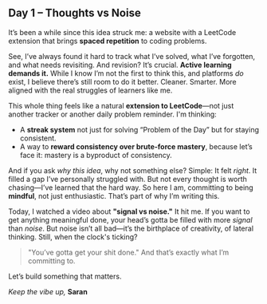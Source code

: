## Day 1 – Thoughts vs Noise

It’s been a while since this idea struck me: a website with a LeetCode extension that brings **spaced repetition** to coding problems.

See, I’ve always found it hard to track what I’ve solved, what I’ve forgotten, and what needs revisiting. And revision? It’s crucial. **Active learning demands it.** While I know I’m not the first to think this, and platforms *do* exist, I believe there’s still room to do it better. Cleaner. Smarter. More aligned with the real struggles of learners like me.

This whole thing feels like a natural **extension to LeetCode**—not just another tracker or another daily problem reminder. I'm thinking:

* A **streak system** not just for solving “Problem of the Day” but for staying consistent.
* A way to **reward consistency over brute-force mastery**, because let’s face it: mastery is a byproduct of consistency.

And if you ask *why this idea*, why not something else?
Simple: It felt *right*. It filled a gap I’ve personally struggled with.
But not every thought is worth chasing—I’ve learned that the hard way.
So here I am, committing to being **mindful**, not just enthusiastic. That’s part of why I’m writing this.

Today, I watched a video about **"signal vs noise."**
It hit me. If you want to get anything meaningful done, your head’s gotta be filled with more *signal* than *noise*.
But noise isn’t all bad—it’s the birthplace of creativity, of lateral thinking.
Still, when the clock's ticking?

> "You’ve gotta get your shit done."
> And that’s exactly what I’m committing to.

Let’s build something that matters.

*Keep the vibe up,*
**Saran**
